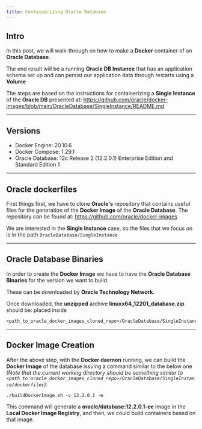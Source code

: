 ```yaml
---
title: Containerizing Oracle Database
---
```


## Intro

In this post, we will walk-through on how to make a **Docker** container of an **Oracle Database**.

The end result will be a running **Oracle DB Instance** that has an application schema set up and 
can persist our application data through restarts using a **Volume**

The steps are based on the instructions for containerizing a **Single Instance** of the 
**Oracle DB** presented at:
https://github.com/oracle/docker-images/blob/main/OracleDatabase/SingleInstance/README.md

---

## Versions

* Docker Engine: 20.10.6
* Docker Compose: 1.29.1
* Oracle Database: 12c Release 2 (12.2.0.1) Enterprise Edition and Standard Edition 1

---

## Oracle dockerfiles

First things first, we have to clone **Oracle's** repository that contains useful files for the generation
of the **Docker Image** of the **Oracle Database**. The repository can be found at:
https://github.com/oracle/docker-images

We are interested in the **Single Instance** case, so the files that we focus on is in the path 
`OracleDatabase/SingleInstance` 

---

## Oracle Database Binaries

In order to create the **Docker Image** we have to have the **Oracle Database Binaries** for the version we
want to build.

These can be downloaded by **Oracle Technology Network**.

Once downloaded, the **unzipped** archive **linuxx64_12201_database.zip** should be:
placed inside

```shell
<path_to_oracle_docker_images_cloned_repo>/OracleDatabase/SingleInstance/dockerfiles/12.2.0.1/
```

---

## Docker Image Creation

After the above step, with the **Docker daemon** running, we can build the **Docker Image** of 
the database issuing a command similar to the below one _(Note that the current working directory
should be something similar to `<path_to_oracle_docker_images_cloned_repo>/OracleDatabase/SingleInstance/dockerfiles`)_:

```shell
./buildDockerImage.sh -v 12.2.0.1 -e
```

This command will generate a **oracle/database:12.2.0.1-ee** image in the **Local Docker Image Registry**, and then, we 
could build containers based on that image.





